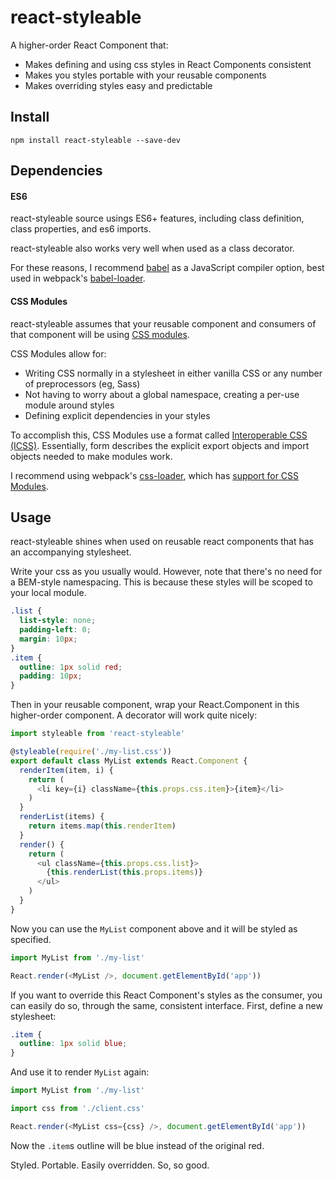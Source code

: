# react-styleable

A higher-order React Component that:

- Makes defining and using css styles in React Components consistent
- Makes you styles portable with your reusable components
- Makes overriding styles easy and predictable

## Install

```
npm install react-styleable --save-dev
```

## Dependencies

#### ES6

react-styleable source usings ES6+ features, including class definition, class properties, and es6 imports.

react-styleable also works very well when used as a class decorator.

For these reasons, I recommend [babel](https://babeljs.io/) as a JavaScript compiler option, best used in webpack's [babel-loader](https://github.com/babel/babel-loader).

#### CSS Modules

react-styleable assumes that your reusable component and consumers of that component will be using [CSS modules](https://github.com/css-modules/css-modules).

CSS Modules allow for:

- Writing CSS normally in a stylesheet in either vanilla CSS or any number of preprocessors (eg, Sass)
- Not having to worry about a global namespace, creating a per-use module around styles
- Defining explicit dependencies in your styles

To accomplish this, CSS Modules use a format called [Interoperable CSS (ICSS)](https://github.com/css-modules/icss).  Essentially, form describes the explicit export objects and import objects needed to make modules work.

I recommend using webpack's [css-loader](https://github.com/webpack/css-loader), which has [support for CSS Modules](https://github.com/webpack/css-loader#css-modules).

## Usage

react-styleable shines when used on reusable react components that has an accompanying stylesheet. 

Write your css as you usually would.  However, note that there's no need for a BEM-style namespacing.  This is because these styles will be scoped to your local module.

```css
.list {
  list-style: none;
  padding-left: 0;
  margin: 10px;
}
.item {
  outline: 1px solid red;
  padding: 10px;
}
```

Then in your reusable component, wrap your React.Component in this higher-order component.  A decorator will work quite nicely:

```js
import styleable from 'react-styleable'

@styleable(require('./my-list.css'))
export default class MyList extends React.Component {
  renderItem(item, i) {
    return (
      <li key={i} className={this.props.css.item}>{item}</li>
    )
  }
  renderList(items) {
    return items.map(this.renderItem)
  }
  render() {
    return (
      <ul className={this.props.css.list}>
        {this.renderList(this.props.items)}
      </ul>
    )
  }
}
```

Now you can use the `MyList` component above and it will be styled as specified.


```js
import MyList from './my-list'

React.render(<MyList />, document.getElementById('app'))
```

If you want to override this React Component's styles as the consumer, you can easily do so, through the same, consistent interface.  First, define a new stylesheet:

```css
.item {
  outline: 1px solid blue;
}
```

And use it to render `MyList` again:

```js
import MyList from './my-list'

import css from './client.css'

React.render(<MyList css={css} />, document.getElementById('app'))
```

Now the `.item`s outline will be blue instead of the original red.

Styled. Portable. Easily overridden.  So, so good.
